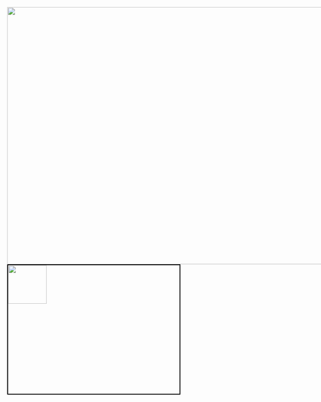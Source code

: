 <html>
  <head>
   <title></title>
   <style>
    .contenedor{
   text-aling:center;
   height:600px;
   width:1200;
   float:left;
   }
   .contenedorr{
     text-aling: center;
     background: whrite;
     border: 2px solid black;
      height: 300px;
      width: 400;
      float:l eft;
     }
   </style>
   </head>
  <body>
 <div class="contenedor">
  <img src="https://i.pinimg.com/originals/45/85/76/45857680b9afcaf0782e0b5788ec7fd2.jpg" width="1200px" height="600px">
  
  <div class="contenedorr">
  <img src="https://i.pinimg.com/originals/05/d0/06/05d006704f4eaa03e232c709f45f47e6.jpg" width="90px" height="90px">
    
 </body>
 </html>
